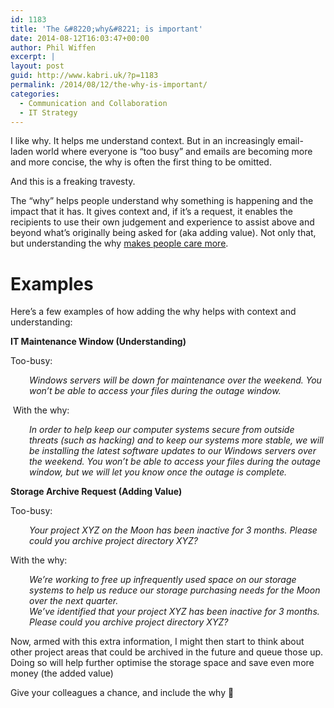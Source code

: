 ```yaml
---
id: 1183
title: 'The &#8220;why&#8221; is important'
date: 2014-08-12T16:03:47+00:00
author: Phil Wiffen
excerpt: |
layout: post
guid: http://www.kabri.uk/?p=1183
permalink: /2014/08/12/the-why-is-important/
categories:
  - Communication and Collaboration
  - IT Strategy
---
```

I like why. It helps me understand context. But in an increasingly email-laden world where everyone is &#8220;too busy&#8221; and emails are becoming more and more concise, the why is often the first thing to be omitted.

And this is a freaking travesty.

The &#8220;why&#8221; helps people understand why something is happening and the impact that it has. It gives context and, if it&#8217;s a request, it enables the recipients to use their own judgement and experience to assist above and beyond what&#8217;s originally being asked for (aka adding value). Not only that, but understanding the why [makes people care more](http://www.ted.com/talks/simon_sinek_how_great_leaders_inspire_action#t-25581).

<!--more-->

# Examples

Here&#8217;s a few examples of how adding the why helps with context and understanding:

**IT Maintenance Window (Understanding)**

Too-busy:

<address style="padding-left: 30px;">
  Windows servers will be down for maintenance over the weekend. You won&#8217;t be able to access your files during the outage window.
</address>

 With the why:

<address style="padding-left: 30px;">
  In order to help keep our computer systems secure from outside threats (such as hacking) and to keep our systems more stable, we will be installing the latest software updates to our Windows servers over the weekend. You won&#8217;t be able to access your files during the outage window, but we will let you know once the outage is complete.
</address>

**Storage Archive Request (Adding Value)**

Too-busy:

<address style="padding-left: 30px;">
  Your project XYZ on the Moon has been inactive for 3 months. Please could you archive project directory XYZ?
</address>

With the why:

<address style="padding-left: 30px;">
  We&#8217;re working to free up infrequently used space on our storage systems to help us reduce our storage purchasing needs for the Moon over the next quarter.
</address>

<address style="padding-left: 30px;">
  We&#8217;ve identified that your project XYZ has been inactive for 3 months. Please could you archive project directory XYZ?
</address>

Now, armed with this extra information, I might then start to think about other project areas that could be archived in the future and queue those up. Doing so will help further optimise the storage space and save even more money (the added value)

Give your colleagues a chance, and include the why 🙂